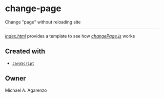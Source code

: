 # change-page

Change "page" without reloading site

---

[*index.html*](https://github.com/magarenzo/change-page/blob/master/index.html) provides a template to see how [*changePage.js*](https://github.com/magarenzo/change-page/blob/master/changePage.js) works

## Created with

* [`JavaScript`](https://www.javascript.com/)

## Owner

Michael A. Agarenzo
